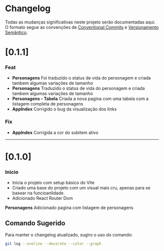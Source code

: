 # Changelog

Todas as mudanças significativas neste projeto serão documentadas aqui.  
O formato segue as convenções de [Conventional Commits](https://www.conventionalcommits.org/) e [Versionamento Semântico](https://semver.org/).

# [0.1.1]
### Feat

- **Personagens** Foi traduzido o status de vida do personagem e criada tambem algumas variações de tamanho
- **Personagens** Traduzido o status de vida do personagem e criada tambem algumas variações de tamanho
- **Personagens - Tabela** Criada a nova pagina com uma tabela com a listagem completa de personagens
- **AppIndex** Corrigido o bug da visualização dos links

### Fix

- **AppIndex** Corrigida a cor do subitem ativo

---

# [0.1.0]
### Inicio

- Inicia o projeto com setup básico do Vite
- Criado uma base do projeto com um visual mais cru, apenas para se basear na funcioanlidade.
- Adicionado React Router Dom

**Personagens** Adicionado pagina com listagem de personagens


## Comando Sugerido
Para manter o changelog atualizado, sugiro o uso do comando:

```bash
git log --oneline --decorate --color --graph
